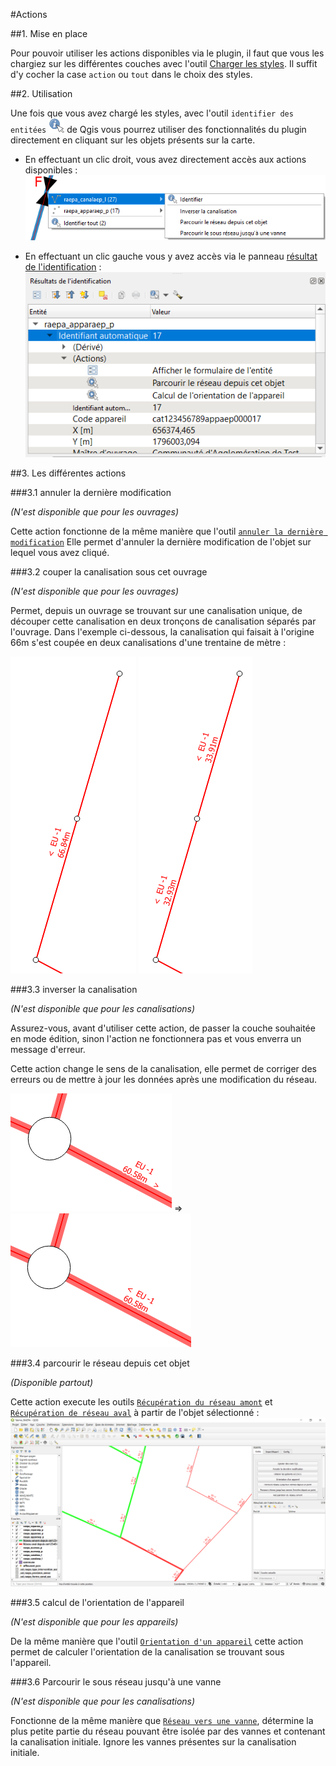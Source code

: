 #Actions

##1. Mise en place

Pour pouvoir utiliser les actions disponibles via le plugin, il faut que vous les chargiez sur les différentes couches avec l'outil [Charger les styles](../config/#22-charger-les-styles).
Il suffit d'y cocher la case `action` ou `tout` dans le choix des styles.

##2. Utilisation

Une fois que vous avez chargé les styles, avec l'outil `identifier des entitées` ![identifier des entités](../media/Icone_id_data.png) de Qgis vous pourrez
utiliser des fonctionnalités du plugin directement en cliquant sur les objets présents sur la carte.

- En effectuant un clic droit, vous avez directement accès aux actions disponibles :
![Actions via clic droit](../media/Action_CD.png)
  
- En effectuant un clic gauche vous y avez accès via le panneau [résultat de l'identification](https://docs.qgis.org/3.10/fr/docs/user_manual/introduction/general_tools.html#feature-information) :
![Actions via clic gauche](../media/Action_CG.png)

##3. Les différentes actions

###3.1 annuler la dernière modification

*(N'est disponible que pour les ouvrages)*

Cette action fonctionne de la même manière que l'outil [`annuler la dernière modification`](../outils/#3-annuler-la-derniere-modification) 
Elle permet d'annuler la dernière modification de l'objet sur lequel vous avez cliqué. 

###3.2 couper la canalisation sous cet ouvrage

*(N'est disponible que pour les ouvrages)*

Permet, depuis un ouvrage se trouvant sur une canalisation unique, de découper cette canalisation en
deux tronçons de canalisation séparés par l'ouvrage. Dans l'exemple ci-dessous, la canalisation qui faisait à l'origine 
66m s'est coupée en deux canalisations d'une trentaine de mètre :

![ouvrage sur une canalisation](../media/ouv_sur_cana.png) ![canalisation découpée](../media/decoup_cana.png)

###3.3 inverser la canalisation

*(N'est disponible que pour les canalisations)*

Assurez-vous, avant d'utiliser cette action, de passer la couche souhaitée en mode édition,
sinon l'action ne fonctionnera pas et vous enverra un message d'erreur.

Cette action change le sens de la canalisation, elle permet de corriger des erreurs ou de mettre à jour les données après
une modification du réseau.

![canalisation droite](../media/cana_droite.png)
=>
![canalisation gauche](../media/cana_gauche.png)

###3.4 parcourir le réseau depuis cet objet

*(Disponible partout)*

Cette action execute les outils [`Récupération du réseau amont`](../outils/#51-recuperation-du-reseau-amont)
et [`Récupération de réseau aval`](../outils/#52-recuperation-de-reseau-aval) à partir de l'objet sélectionné :
![résultat](../media/action_parcour_reseau.png)

###3.5 calcul de l'orientation de l'appareil

*(N'est disponible que pour les appareils)*

De la même manière que l'outil [`Orientation d'un appareil`](../outils/#2-orientation-dun-appareil) cette action permet de 
calculer l'orientation de la canalisation se trouvant sous l'appareil.

###3.6 Parcourir le sous réseau jusqu'à une vanne

*(N'est disponible que pour les canalisations)*

Fonctionne de la même manière que [`Réseau vers une vanne`](../outils/#43-reseau-vers-une-vanne), détermine la plus petite 
partie du réseau pouvant être isolée par des vannes et contenant la canalisation initiale. Ignore les vannes présentes
sur la canalisation initiale.